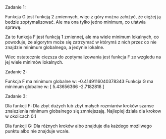 Zadanie 1:

Funkcja G jest funkcją 2 zmiennych, więc z góry można założyć, że ciężej ją bedzie zoptymalizować.
Ale ma ona tylko jedno minimum, co ułatwia sprawę.

Za to funkcja F jest funkcją 1 zmiennej, ale ma wiele minimum lokalnych, co powoduje, że algorytm może się zatrzymać w którymś z nich przez
co nie znajdzie minimum globalnego, a jedynie lokalne.

Wiec ostatecznie ciezsza do zoptymalizowania jest funkcja F ze wzgledu na jej wiele minimów lokalnych.

Zadanie 2:

Funkcja F ma minimum globalne w: -0.4149116040378343
Funkcja G ma minimum globalne w: [ 5.43656366 -2.7182818 ]


Zadanie 3:

Dla funkcji F:
Dla zbyt dużych lub zbyt małych rozmiarów kroków szanse znalezienia minimum globalnego się zmniejszają.
Najlepiej dziala dla krokow w okolicach 0.1

Dla funkcji G:
Dla różnych kroków albo znajduje dla każdego możliwego punktu albo nie znajduje wcale.


